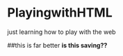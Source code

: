 # PlayingwithHTML
just learning how to play with the web

##this is far better
**is this saving??**

